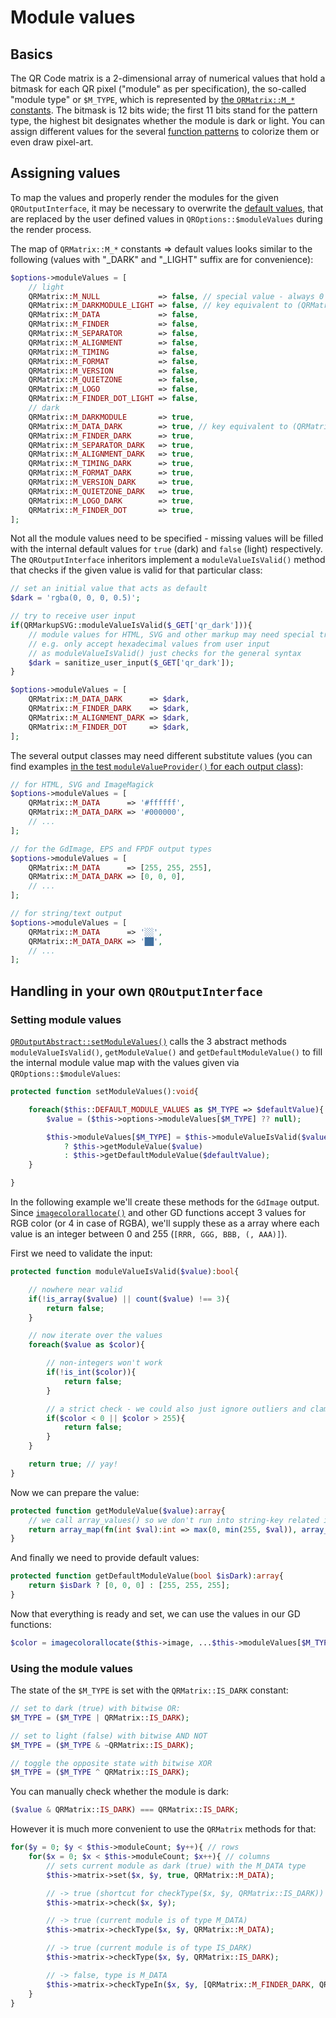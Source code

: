 # Module values

## Basics

The QR Code matrix is a 2-dimensional array of numerical values that hold a bitmask for
each QR pixel ("module" as per specification), the so-called "module type" or `$M_TYPE`, which is represented by
[the `QRMatrix::M_*` constants](https://chillerlan.github.io/php-qrcode/classes/chillerlan-QRCode-Data-QRMatrix.html#toc-constants).
The bitmask is 12 bits wide; the first 11 bits stand for the pattern type, the highest bit designates whether the module is dark or light.
You can assign different values for the several [function patterns](../Appendix/Terminology.md#function-patterns) to colorize them or even draw pixel-art.


## Assigning values

To map the values and properly render the modules for the given `QROutputInterface`, it may be necessary to overwrite the
[default values](https://chillerlan.github.io/php-qrcode/classes/chillerlan-QRCode-Output-QROutputInterface.html#constant_DEFAULT_MODULE_VALUES),
that are replaced by the user defined values in `QROptions::$moduleValues` during the render process.

The map of `QRMatrix::M_*` constants => default values looks similar to the following
(values with "_DARK" and "_LIGHT" suffix are for convenience):

```php
$options->moduleValues = [
	// light
	QRMatrix::M_NULL             => false, // special value - always 0
	QRMatrix::M_DARKMODULE_LIGHT => false, // key equivalent to (QRMatrix::M_DARKMODULE & ~QRMatrix::IS_DARK)
	QRMatrix::M_DATA             => false,
	QRMatrix::M_FINDER           => false,
	QRMatrix::M_SEPARATOR        => false,
	QRMatrix::M_ALIGNMENT        => false,
	QRMatrix::M_TIMING           => false,
	QRMatrix::M_FORMAT           => false,
	QRMatrix::M_VERSION          => false,
	QRMatrix::M_QUIETZONE        => false,
	QRMatrix::M_LOGO             => false,
	QRMatrix::M_FINDER_DOT_LIGHT => false,
	// dark
	QRMatrix::M_DARKMODULE       => true,
	QRMatrix::M_DATA_DARK        => true, // key equivalent to (QRMatrix::M_DATA | QRMatrix::IS_DARK)
	QRMatrix::M_FINDER_DARK      => true,
	QRMatrix::M_SEPARATOR_DARK   => true,
	QRMatrix::M_ALIGNMENT_DARK   => true,
	QRMatrix::M_TIMING_DARK      => true,
	QRMatrix::M_FORMAT_DARK      => true,
	QRMatrix::M_VERSION_DARK     => true,
	QRMatrix::M_QUIETZONE_DARK   => true,
	QRMatrix::M_LOGO_DARK        => true,
	QRMatrix::M_FINDER_DOT       => true,
];
```

Not all the module values need to be specified - missing values will be filled with the internal default values
for `true` (dark) and `false` (light) respectively. The `QROutputInterface` inheritors implement a `moduleValueIsValid()`
method that checks if the given value is valid for that particular class:

```php
// set an initial value that acts as default
$dark = 'rgba(0, 0, 0, 0.5)';

// try to receive user input
if(QRMarkupSVG::moduleValueIsValid($_GET['qr_dark'])){
	// module values for HTML, SVG and other markup may need special treatment,
	// e.g. only accept hexadecimal values from user input
	// as moduleValueIsValid() just checks for the general syntax
	$dark = sanitize_user_input($_GET['qr_dark']);
}

$options->moduleValues = [
	QRMatrix::M_DATA_DARK      => $dark,
	QRMatrix::M_FINDER_DARK    => $dark,
	QRMatrix::M_ALIGNMENT_DARK => $dark,
	QRMatrix::M_FINDER_DOT     => $dark,
];
```

The several output classes may need different substitute values (you can find examples [in the test `moduleValueProvider()` for each output class](https://github.com/chillerlan/php-qrcode/tree/v5.0.x/tests/Output)):

```php
// for HTML, SVG and ImageMagick
$options->moduleValues = [
	QRMatrix::M_DATA      => '#ffffff',
	QRMatrix::M_DATA_DARK => '#000000',
	// ...
];

// for the GdImage, EPS and FPDF output types
$options->moduleValues = [
	QRMatrix::M_DATA      => [255, 255, 255],
	QRMatrix::M_DATA_DARK => [0, 0, 0],
	// ...
];

// for string/text output
$options->moduleValues = [
	QRMatrix::M_DATA      => '░░',
	QRMatrix::M_DATA_DARK => '██',
	// ...
];
```


## Handling in your own `QROutputInterface`

### Setting module values

[`QROutputAbstract::setModuleValues()`](https://chillerlan.github.io/php-qrcode/classes/chillerlan-QRCode-Output-QROutputAbstract.html#method_setModuleValues)
calls the 3 abstract methods `moduleValueIsValid()`, `getModuleValue()` and `getDefaultModuleValue()` to fill the internal
module value map with the values given via `QROptions::$moduleValues`:

```php
protected function setModuleValues():void{

	foreach($this::DEFAULT_MODULE_VALUES as $M_TYPE => $defaultValue){
		$value = ($this->options->moduleValues[$M_TYPE] ?? null);

		$this->moduleValues[$M_TYPE] = $this->moduleValueIsValid($value)
			? $this->getModuleValue($value)
			: $this->getDefaultModuleValue($defaultValue);
	}

}
```

In the following example we'll create these methods for the `GdImage` output.
Since [`imagecolorallocate()`](https://www.php.net/manual/function.imagecolorallocate) and other GD functions accept 3 values
for RGB color (or 4 in case of RGBA), we'll supply these as a array where each value is an integer between 0 and 255 (`[RRR, GGG, BBB, (, AAA)]`).

First we need to validate the input:

```php
protected function moduleValueIsValid($value):bool{

	// nowhere near valid
	if(!is_array($value) || count($value) !== 3){
		return false;
	}

	// now iterate over the values
	foreach($value as $color){

		// non-integers won't work
		if(!is_int($color)){
			return false;
		}

		// a strict check - we could also just ignore outliers and clamp the values instead
		if($color < 0 || $color > 255){
			return false;
		}
	}

	return true; // yay!
}
```

Now we can prepare the value:

```php
protected function getModuleValue($value):array{
	// we call array_values() so we don't run into string-key related issues
	return array_map(fn(int $val):int => max(0, min(255, $val)), array_values($value));
}
```

And finally we need to provide default values:

```php
protected function getDefaultModuleValue(bool $isDark):array{
	return $isDark ? [0, 0, 0] : [255, 255, 255];
}
```

Now that everything is ready and set, we can use the values in our GD functions:

```php
$color = imagecolorallocate($this->image, ...$this->moduleValues[$M_TYPE]);
```


### Using the module values

The state of the `$M_TYPE` is set with the `QRMatrix::IS_DARK` constant:

```php
// set to dark (true) with bitwise OR:
$M_TYPE = ($M_TYPE | QRMatrix::IS_DARK);

// set to light (false) with bitwise AND NOT
$M_TYPE = ($M_TYPE & ~QRMatrix::IS_DARK);

// toggle the opposite state with bitwise XOR
$M_TYPE = ($M_TYPE ^ QRMatrix::IS_DARK);
```

You can manually check whether the module is dark:

```php
($value & QRMatrix::IS_DARK) === QRMatrix::IS_DARK;
```

However it is much more convenient to use the `QRMatrix` methods for that:

```php
for($y = 0; $y < $this->moduleCount; $y++){ // rows
	for($x = 0; $x < $this->moduleCount; $x++){ // columns
		// sets current module as dark (true) with the M_DATA type
		$this->matrix->set($x, $y, true, QRMatrix::M_DATA);

		// -> true (shortcut for checkType($x, $y, QRMatrix::IS_DARK))
		$this->matrix->check($x, $y);

		// -> true (current module is of type M_DATA)
		$this->matrix->checkType($x, $y, QRMatrix::M_DATA);

		// -> true (current module is of type IS_DARK)
		$this->matrix->checkType($x, $y, QRMatrix::IS_DARK);

		// -> false, type is M_DATA
		$this->matrix->checkTypeIn($x, $y, [QRMatrix::M_FINDER_DARK, QRMatrix::M_ALIGNMENT]);
	}
}
```
